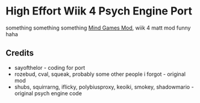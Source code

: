 # High Effort Wiik 4 Psych Engine Port
something something something [Mind Games Mod](https://gamebanana.com/mods/301107), wiik 4 matt mod funny haha
## Credits
- sayofthelor - coding for port
- rozebud, cval, squeak, probably some other people i forgot - original mod
- shubs, squirrarng, iflicky, polybiusproxy, keoiki, smokey, shadowmario - original psych engine code
